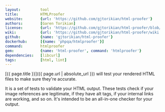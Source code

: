 ```yaml
---
layout:         tool
title:          HTMLProofer
website:        {url: 'https://github.com/gjtorikian/html-proofer'} 
authors:        [Garen Torikian]
license:        {url: 'https://github.com/gjtorikian/html-proofer/blob/master/LICENSE.txt', label: 'MIT License'} 
wiki:           {url: 'https://github.com/gjtorikian/html-proofer/wiki'} 
github:         {name: 'gjtorikian/html-proofer'} 
dockerhub:      [{name: 'phpqa/htmlproofer'}]
command:        htmlproofer       
gem:            {name: 'html-proofer', command: 'htmlproofer'}      
dependencies:   [libcurl]
tags:           [html, lint]
---
```


[{{ page.title }}]({{ page.url | absolute_url }}) will test your rendered HTML files to make sure they're accurate.

<!--more--> 

It is a set of tests to validate your HTML output.
These tests check if your image references are legitimate, if they have alt tags, if your internal links are working, and so on.
It's intended to be an all-in-one checker for your output.
